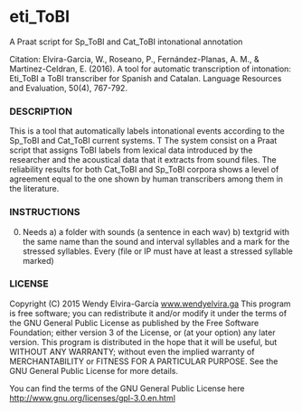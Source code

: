 # eti_ToBI

A Praat script for Sp_ToBI and Cat_ToBI intonational annotation 

Citation: Elvira-Garcia, W., Roseano, P., Fernández-Planas, A. M., & Martinez-Celdran, E. (2016). A tool for automatic transcription of intonation: Eti_ToBI a ToBI transcriber for Spanish and Catalan. Language Resources and Evaluation, 50(4), 767-792.


### DESCRIPTION
This is a tool that automatically labels intonational events according to the Sp_ToBI and Cat_ToBI current systems. T
	The system consist on a Praat script that assigns ToBI labels from lexical data introduced by the researcher and the
	acoustical data that it extracts from sound files.  The reliability results for both Cat_ToBI and Sp_ToBI corpora shows
	a level of agreement equal to the one shown by human transcribers among them in the literature.

### INSTRUCTIONS
0. Needs 
		a) a folder with sounds (a sentence in each wav)
		b) textgrid with the same name than the sound and interval syllables and a mark for the stressed syllables. Every (file or IP must have at least a stressed syllable marked)
	
	

### LICENSE
 Copyright (C) 2015  Wendy Elvira-García www.wendyelvira.ga
 This program is free software; you can redistribute it and/or
 modify it under the terms of the GNU General Public License
 as published by the Free Software Foundation; either version 3
 of the License, or (at your option) any later version.
 This program is distributed in the hope that it will be useful,
 but WITHOUT ANY WARRANTY; without even the implied warranty of
 MERCHANTABILITY or FITNESS FOR A PARTICULAR PURPOSE.  See the
 GNU General Public License for more details.

 You can find the terms of the GNU General Public License here
 http://www.gnu.org/licenses/gpl-3.0.en.html
